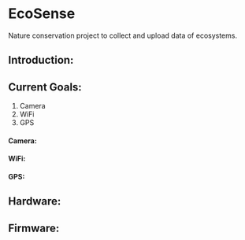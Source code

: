# EcoSense

Nature conservation project to collect and upload data of ecosystems.

## **Introduction:**

## **Current Goals:**

1. Camera
2. WiFi
3. GPS

#### Camera: 

#### WiFi: 

#### GPS: 

## **Hardware:**
## **Firmware:**
